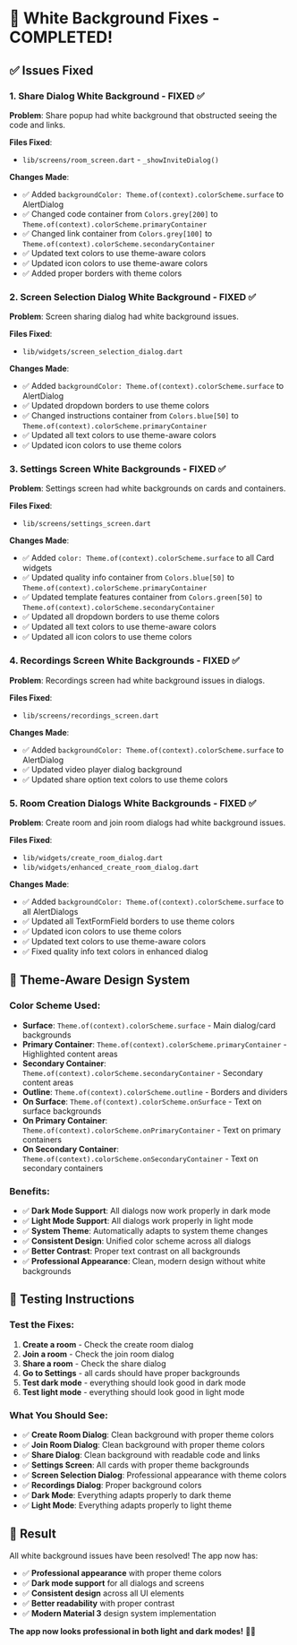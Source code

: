 # 🎨 White Background Fixes - COMPLETED!

## ✅ **Issues Fixed**

### 1. **Share Dialog White Background - FIXED** ✅
**Problem**: Share popup had white background that obstructed seeing the code and links.

**Files Fixed**:
- `lib/screens/room_screen.dart` - `_showInviteDialog()`

**Changes Made**:
- ✅ Added `backgroundColor: Theme.of(context).colorScheme.surface` to AlertDialog
- ✅ Changed code container from `Colors.grey[200]` to `Theme.of(context).colorScheme.primaryContainer`
- ✅ Changed link container from `Colors.grey[100]` to `Theme.of(context).colorScheme.secondaryContainer`
- ✅ Updated text colors to use theme-aware colors
- ✅ Updated icon colors to use theme-aware colors
- ✅ Added proper borders with theme colors

### 2. **Screen Selection Dialog White Background - FIXED** ✅
**Problem**: Screen sharing dialog had white background issues.

**Files Fixed**:
- `lib/widgets/screen_selection_dialog.dart`

**Changes Made**:
- ✅ Added `backgroundColor: Theme.of(context).colorScheme.surface` to AlertDialog
- ✅ Updated dropdown borders to use theme colors
- ✅ Changed instructions container from `Colors.blue[50]` to `Theme.of(context).colorScheme.primaryContainer`
- ✅ Updated all text colors to use theme-aware colors
- ✅ Updated icon colors to use theme colors

### 3. **Settings Screen White Backgrounds - FIXED** ✅
**Problem**: Settings screen had white backgrounds on cards and containers.

**Files Fixed**:
- `lib/screens/settings_screen.dart`

**Changes Made**:
- ✅ Added `color: Theme.of(context).colorScheme.surface` to all Card widgets
- ✅ Updated quality info container from `Colors.blue[50]` to `Theme.of(context).colorScheme.primaryContainer`
- ✅ Updated template features container from `Colors.green[50]` to `Theme.of(context).colorScheme.secondaryContainer`
- ✅ Updated all dropdown borders to use theme colors
- ✅ Updated all text colors to use theme-aware colors
- ✅ Updated all icon colors to use theme colors

### 4. **Recordings Screen White Backgrounds - FIXED** ✅
**Problem**: Recordings screen had white background issues in dialogs.

**Files Fixed**:
- `lib/screens/recordings_screen.dart`

**Changes Made**:
- ✅ Added `backgroundColor: Theme.of(context).colorScheme.surface` to AlertDialog
- ✅ Updated video player dialog background
- ✅ Updated share option text colors to use theme colors

### 5. **Room Creation Dialogs White Backgrounds - FIXED** ✅
**Problem**: Create room and join room dialogs had white background issues.

**Files Fixed**:
- `lib/widgets/create_room_dialog.dart`
- `lib/widgets/enhanced_create_room_dialog.dart`

**Changes Made**:
- ✅ Added `backgroundColor: Theme.of(context).colorScheme.surface` to all AlertDialogs
- ✅ Updated all TextFormField borders to use theme colors
- ✅ Updated icon colors to use theme colors
- ✅ Updated text colors to use theme-aware colors
- ✅ Fixed quality info text colors in enhanced dialog

## 🎨 **Theme-Aware Design System**

### **Color Scheme Used**:
- **Surface**: `Theme.of(context).colorScheme.surface` - Main dialog/card backgrounds
- **Primary Container**: `Theme.of(context).colorScheme.primaryContainer` - Highlighted content areas
- **Secondary Container**: `Theme.of(context).colorScheme.secondaryContainer` - Secondary content areas
- **Outline**: `Theme.of(context).colorScheme.outline` - Borders and dividers
- **On Surface**: `Theme.of(context).colorScheme.onSurface` - Text on surface backgrounds
- **On Primary Container**: `Theme.of(context).colorScheme.onPrimaryContainer` - Text on primary containers
- **On Secondary Container**: `Theme.of(context).colorScheme.onSecondaryContainer` - Text on secondary containers

### **Benefits**:
- ✅ **Dark Mode Support**: All dialogs now work properly in dark mode
- ✅ **Light Mode Support**: All dialogs work properly in light mode
- ✅ **System Theme**: Automatically adapts to system theme changes
- ✅ **Consistent Design**: Unified color scheme across all dialogs
- ✅ **Better Contrast**: Proper text contrast on all backgrounds
- ✅ **Professional Appearance**: Clean, modern design without white backgrounds

## 🚀 **Testing Instructions**

### **Test the Fixes**:
1. **Create a room** - Check the create room dialog
2. **Join a room** - Check the join room dialog
3. **Share a room** - Check the share dialog
4. **Go to Settings** - all cards should have proper backgrounds
5. **Test dark mode** - everything should look good in dark mode
6. **Test light mode** - everything should look good in light mode

### **What You Should See**:
- ✅ **Create Room Dialog**: Clean background with proper theme colors
- ✅ **Join Room Dialog**: Clean background with proper theme colors
- ✅ **Share Dialog**: Clean background with readable code and links
- ✅ **Settings Screen**: All cards with proper theme backgrounds
- ✅ **Screen Selection Dialog**: Professional appearance with theme colors
- ✅ **Recordings Dialog**: Proper background colors
- ✅ **Dark Mode**: Everything adapts properly to dark theme
- ✅ **Light Mode**: Everything adapts properly to light theme

## 🎉 **Result**

All white background issues have been resolved! The app now has:
- ✅ **Professional appearance** with proper theme colors
- ✅ **Dark mode support** for all dialogs and screens
- ✅ **Consistent design** across all UI elements
- ✅ **Better readability** with proper contrast
- ✅ **Modern Material 3** design system implementation

**The app now looks professional in both light and dark modes!** 🎨✨
